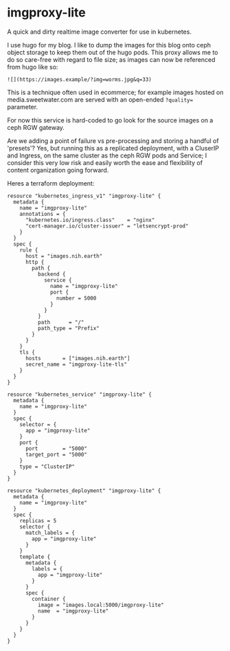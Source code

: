 # imgproxy-lite

A quick and dirty realtime image converter for use in kubernetes.

I use hugo for my blog.  I like to dump the images for this blog onto ceph object storage to keep them out of the hugo pods.  This proxy allows me to do so care-free with regard to file size; as images can now be referenced from hugo like so:

```
![](https://images.example/?img=worms.jpg&q=33)
```

This is a technique often used in ecommerce; for example images hosted on media.sweetwater.com are served with an open-ended `?quality=` parameter.

For now this service is hard-coded to go look for the source images on a ceph RGW gateway.

Are we adding a point of failure vs pre-processing and storing a handful of 'presets'?  Yes, but running this as a replicated deployment, with a CluserIP and Ingress, on the same cluster as the ceph RGW pods and Service; I consider this very low risk and easily worth the ease and flexibility of content organization going forward.

Heres a terraform deployment:

```
resource "kubernetes_ingress_v1" "imgproxy-lite" {
  metadata {
    name = "imgproxy-lite"
    annotations = {
      "kubernetes.io/ingress.class"    = "nginx"
      "cert-manager.io/cluster-issuer" = "letsencrypt-prod"
    }
  }
  spec {
    rule {
      host = "images.nih.earth"
      http {
        path {
          backend {
            service {
              name = "imgproxy-lite"
              port {
                number = 5000
              }
            }
          }
          path      = "/"
          path_type = "Prefix"
        }
      }
    }
    tls {
      hosts       = ["images.nih.earth"]
      secret_name = "imgproxy-lite-tls"
    }
  }
}

resource "kubernetes_service" "imgproxy-lite" {
  metadata {
    name = "imgproxy-lite"
  }
  spec {
    selector = {
      app = "imgproxy-lite"
    }
    port {
      port        = "5000"
      target_port = "5000"
    }
    type = "ClusterIP"
  }
}

resource "kubernetes_deployment" "imgproxy-lite" {
  metadata {
    name = "imgproxy-lite"
  }
  spec {
    replicas = 5
    selector {
      match_labels = {
        app = "imgproxy-lite"
      }
    }
    template {
      metadata {
        labels = {
          app = "imgproxy-lite"
        }
      }
      spec {
        container {
          image = "images.local:5000/imgproxy-lite"
          name  = "imgproxy-lite"
        }
      }
    }
  }
}
```
